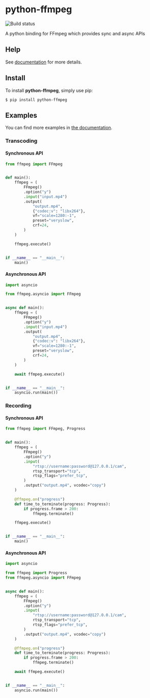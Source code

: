 # python-ffmpeg
![Build status](https://github.com/jonghwanhyeon/python-ffmpeg/actions/workflows/wheels.yml/badge.svg)

A python binding for FFmpeg which provides sync and async APIs

## Help
See [documentation](https://python-ffmpeg.readthedocs.io) for more details.

## Install
To install **python-ffmpeg**, simply use pip:

```console
$ pip install python-ffmpeg
```

## Examples
You can find more examples in [the documentation](https://python-ffmpeg.readthedocs.io/).
### Transcoding
#### Synchronous API
```python
from ffmpeg import FFmpeg


def main():
    ffmpeg = (
        FFmpeg()
        .option("y")
        .input("input.mp4")
        .output(
            "output.mp4",
            {"codec:v": "libx264"},
            vf="scale=1280:-1",
            preset="veryslow",
            crf=24,
        )
    )

    ffmpeg.execute()


if __name__ == "__main__":
    main()
```

#### Asynchronous API
``` python
import asyncio

from ffmpeg.asyncio import FFmpeg


async def main():
    ffmpeg = (
        FFmpeg()
        .option("y")
        .input("input.mp4")
        .output(
            "output.mp4",
            {"codec:v": "libx264"},
            vf="scale=1280:-1",
            preset="veryslow",
            crf=24,
        )
    )

    await ffmpeg.execute()


if __name__ == "__main__":
    asyncio.run(main())
```

### Recording
#### Synchronous API
```python
from ffmpeg import FFmpeg, Progress


def main():
    ffmpeg = (
        FFmpeg()
        .option("y")
        .input(
            "rtsp://username:password@127.0.0.1/cam",
            rtsp_transport="tcp",
            rtsp_flags="prefer_tcp",
        )
        .output("output.mp4", vcodec="copy")
    )

    @ffmpeg.on("progress")
    def time_to_terminate(progress: Progress):
        if progress.frame > 200:
            ffmpeg.terminate()

    ffmpeg.execute()


if __name__ == "__main__":
    main()
```

#### Asynchronous API
``` python
import asyncio

from ffmpeg import Progress
from ffmpeg.asyncio import FFmpeg


async def main():
    ffmpeg = (
        FFmpeg()
        .option("y")
        .input(
            "rtsp://username:password@127.0.0.1/cam",
            rtsp_transport="tcp",
            rtsp_flags="prefer_tcp",
        )
        .output("output.mp4", vcodec="copy")
    )

    @ffmpeg.on("progress")
    def time_to_terminate(progress: Progress):
        if progress.frame > 200:
            ffmpeg.terminate()

    await ffmpeg.execute()


if __name__ == "__main__":
    asyncio.run(main())
```